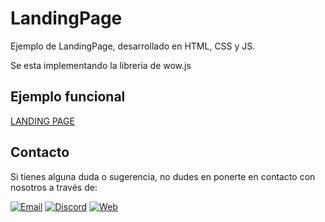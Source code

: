 # LandingPage

Ejemplo de LandingPage, desarrollado en HTML, CSS y JS. 

Se esta implementando la libreria de wow.js

## Ejemplo funcional

[LANDING PAGE](https://interatec.mx/comunidad/)

## Contacto

Si tienes alguna duda o sugerencia, no dudes en ponerte en contacto con nosotros a través de:

[![Email](https://img.shields.io/badge/Email-Envianos_un_correo-61aced?style=for-the-badge&logo=maildotru&logoColor=white&labelColor=101010)](mailto:cotacto@interatec.mx)
[![Discord](https://img.shields.io/badge/Discord-Chat_comunidad-5865F2?style=for-the-badge&logo=discord&logoColor=white&labelColor=101010)](https://discord.gg/4wWMSvgCXG)
[![Web](https://img.shields.io/badge/Links_de_interés-interatec.mx-39E09B?style=for-the-badge&logo=linktree&logoColor=white&labelColor=101010)](https://interatec.mx)